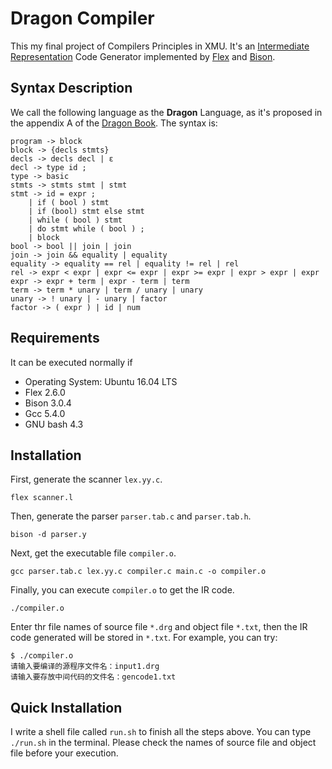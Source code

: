 # Dragon Compiler
This my final project of Compilers Principles in XMU. It's an [Intermediate Representation] Code Generator implemented by [Flex] and [Bison].

## Syntax Description
We call the following language as the **Dragon** Language, as it's proposed in the appendix A of the [Dragon Book]. The syntax is:

```
program -> block
block -> {decls stmts}
decls -> decls decl | ε
decl -> type id ;
type -> basic
stmts -> stmts stmt | stmt
stmt -> id = expr ;
	| if ( bool ) stmt
	| if (bool) stmt else stmt
	| while ( bool ) stmt
	| do stmt while ( bool ) ;
	| block
bool -> bool || join | join
join -> join && equality | equality
equality -> equality == rel | equality != rel | rel
rel -> expr < expr | expr <= expr | expr >= expr | expr > expr | expr
expr -> expr + term | expr - term | term
term -> term * unary | term / unary | unary
unary -> ! unary | - unary | factor
factor -> ( expr ) | id | num
```

## Requirements
It can be executed normally if

- Operating System: Ubuntu 16.04 LTS
- Flex 2.6.0
- Bison 3.0.4
- Gcc 5.4.0
- GNU bash 4.3

## Installation

First, generate the scanner `lex.yy.c`. 

```
flex scanner.l
```

Then, generate the parser `parser.tab.c` and `parser.tab.h`.

```
bison -d parser.y
```

Next, get the executable file `compiler.o`.

```
gcc parser.tab.c lex.yy.c compiler.c main.c -o compiler.o
```

Finally, you can execute `compiler.o` to get the IR code.

```
./compiler.o
```

Enter thr file names of source file `*.drg` and object file `*.txt`, then the IR code generated will be stored in `*.txt`. For example, you can try:

```
$ ./compiler.o
请输入要编译的源程序文件名：input1.drg
请输入要存放中间代码的文件名：gencode1.txt
```

## Quick Installation

I write a shell file called `run.sh` to finish all the steps above. You can type `./run.sh` in the terminal. Please check the names of source file and object file before your execution.

[Dragon Book]: https://www.amazon.com/Compilers-Principles-Techniques-and-Tools-Aho-Alfred-V/dp/0321486811/ref=sr_1_2?s=books&ie=UTF8&qid=1499660919&sr=1-2&keywords=Compilers%3A+Principles%2C+Techniques+and+Tools
[Intermediate representation]: https://en.wikipedia.org/wiki/Intermediate_representation
[Flex]: https://en.wikipedia.org/wiki/Flex_(lexical_analyser_generator)
[Bison]: https://en.wikipedia.org/wiki/GNU_bison